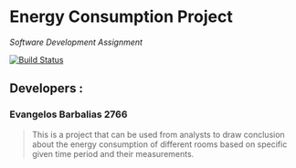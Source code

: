 # Energy Consumption Project
*Software Development Assignment*

[![Build Status](https://travis-ci.com/vaggelisbarb/EnergyCosumptionProject.svg?token=ESappheAX3koqXFDdBp8&branch=master)](https://travis-ci.com/vaggelisbarb/EnergyCosumptionProject)

## Developers :
### Evangelos Barbalias 2766


> This is a project that can be used from analysts to draw conclusion about the energy consumption of different rooms based on
specific given time period and their measurements.

